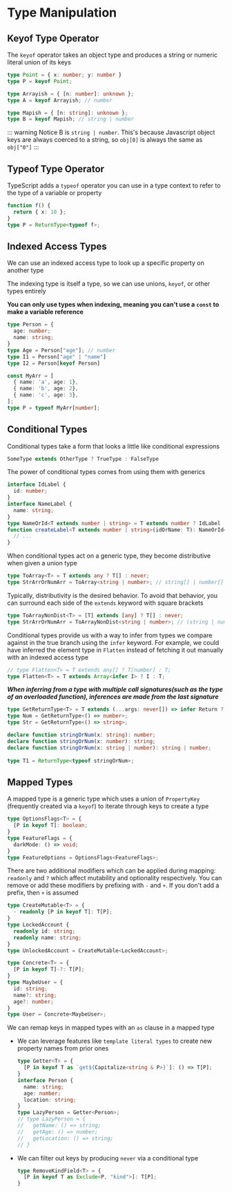 # Type Manipulation

## Keyof Type Operator
The `keyof` operator takes an object type and produces a string or numeric literal union of its keys

```ts
type Point = { x: number; y: number }
type P = keyof Point;

type Arrayish = { [n: number]: unknown };
type A = keyof Arrayish; // number

type Mapish = { [n: string]: unknown };
type B = keyof Mapish; // string | number
```
::: warning Notice
B is `string | number`. This's because Javascript object keys are always coerced to a string, so `obj[0]` is always the same as `obj["0"]`
:::

## Typeof Type Operator
TypeScript adds a `typeof` operator you can use in a type context to refer to the type of a variable or property
```ts
function f() {
  return { x: 10 };
}
type P = ReturnType<typeof f>;
```

## Indexed Access Types
We can use an indexed access type to look up a specific property on another type

The indexing type is itself a type, so we can use unions, `keyof`, or other types entirely

**You can only use types when indexing, meaning you can't use a `const` to make a variable reference**
```ts
type Person = {
  age: number;
  name: string;
}
type Age = Person["age"]; // number
type I1 = Person["age" | "name"]
type I2 = Person[keyof Person]

const MyArr = [
  { name: 'a', age: 1},
  { name: 'b', age: 2},
  { name: 'c', age: 3},
];
type P = typeof MyArr[number];
```

## Conditional Types
Conditional types take a form that looks a little like conditional expressions
```ts
SomeType extends OtherType ? TrueType : FalseType
```
The power of conditional types comes from using them with generics
```ts
interface IdLabel {
  id: number;
}
interface NameLabel {
  name: string;
}
type NameOrId<T extends number | string> = T extends number ? IdLabel : NameLabel;
function createLabel<T extends number | string>(idOrName: T): NameOrId<T> {
  // ...
}
```
When conditional types act on a generic type, they become distributive when given a union type
```ts
type ToArray<T> = T extends any ? T[] : never;
type StrArrOrNumArr = ToArray<string | number>; // string[] | number[]
```
Typically, distributivity is the desired behavior. To avoid that behavior, you can surround each side of the `extends` keyword with square brackets
```ts
type ToArrayNonDist<T> = [T] extends [any] ? T[] : never;
type StrArrOrNumArr = ToArrayNonDist<string | number>; // (string | number)[]
```

Conditional types provide us with a way to infer from types we compare against in the true branch using the `infer` keyword. For example, we could have inferred the element type in `Flatten` instead of fetching it out manually with an indexed access type
```ts
// type Flatten<T> = T extends any[] ? T[number] : T;
type Flatten<T> = T extends Array<infer I> ? I : T;
```
***When inferring from a type with multiple call signatures(such as the type of an overloaded function), inferences are made from the last signature***
```ts
type GetReturnType<T> = T extends (...args: never[]) => infer Return ? Return : never;
type Num = GetReturnType<() => number>;
type Str = GetReturnType<() => string>;

declare function stringOrNum(x: string): number;
declare function stringOrNum(x: number): string;
declare function stringOrNum(x: string | number): string | number;
 
type T1 = ReturnType<typeof stringOrNum>;
```

## Mapped Types
A mapped type is a generic type which uses a union of `PropertyKey` (frequently created via a `keyof`) to iterate through keys to create a type
```ts
type OptionsFlags<T> = {
  [P in keyof T]: boolean;
}
type FeatureFlags = {
  darkMode: () => void;
}
type FeatureOptions = OptionsFlags<FeatureFlags>;

```
There are two additional modifiers which can be applied during mapping: `readonly` and `?` which affect mutability and optionality respectively. You can remove or add these modifiers by prefixing with `-` and `+`. If you don't add a prefix, then `+` is assumed

```ts
type CreateMutable<T> = {
  - readonly [P in keyof T]: T[P];
}
type LockedAccount {
  readonly id: string;
  readonly name: string;
}
type UnlockedAccount = CreateMutable<LockedAccount>;

type Concrete<T> = {
  [P in keyof T]-?: T[P];
}
type MaybeUser = {
  id: string;
  name?: string;
  age?: number;
}
type User = Concrete<MaybeUser>;
```
We can remap keys in mapped types with an `as` clause in a mapped type
+ We can leverage features like `template literal types` to create new property names from prior ones
  ```ts
  type Getter<T> = {
    [P in keyof T as `get${Capitalize<string & P>}`]: () => T[P];
  }
  interface Person {
    name: string;
    age: number;
    location: string;
  }
  type LazyPerson = Getter<Person>;
  // type LazyPerson = {
  //   getName: () => string;
  //   getAge: () => number;
  //   getLocation: () => string;
  // }
  ```
+ We can filter out keys by producing `never` via a conditional type
  ```ts
  type RemoveKindField<T> = {
    [P in keyof T as Exclude<P, "kind">]: T[P];
  }
  ```